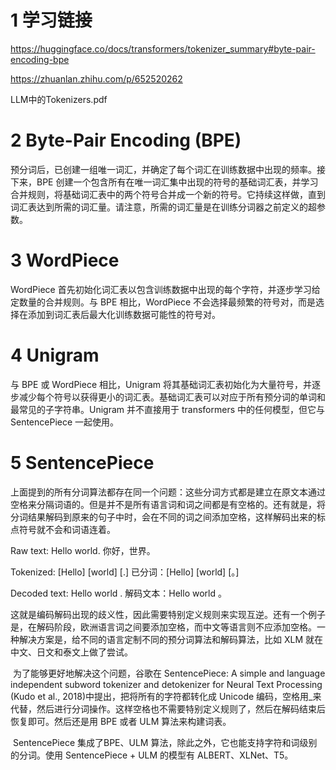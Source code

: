 # 1 学习链接
https://huggingface.co/docs/transformers/tokenizer_summary#byte-pair-encoding-bpe

https://zhuanlan.zhihu.com/p/652520262

LLM中的Tokenizers.pdf


# 2 Byte-Pair Encoding (BPE)
预分词后，已创建一组唯一词汇，并确定了每个词汇在训练数据中出现的频率。接下来，BPE 创建一个包含所有在唯一词汇集中出现的符号的基础词汇表，并学习合并规则，将基础词汇表中的两个符号合并成一个新的符号。它持续这样做，直到词汇表达到所需的词汇量。请注意，所需的词汇量是在训练分词器之前定义的超参数。

# 3 WordPiece
WordPiece 首先初始化词汇表以包含训练数据中出现的每个字符，并逐步学习给定数量的合并规则。与 BPE 相比，WordPiece 不会选择最频繁的符号对，而是选择在添加到词汇表后最大化训练数据可能性的符号对。

# 4 Unigram
与 BPE 或 WordPiece 相比，Unigram 将其基础词汇表初始化为大量符号，并逐步减少每个符号以获得更小的词汇表。基础词汇表可以对应于所有预分词的单词和最常见的子字符串。Unigram 并不直接用于 transformers 中的任何模型，但它与 SentencePiece 一起使用。

# 5 SentencePiece
上面提到的所有分词算法都存在同一个问题：这些分词方式都是建立在原文本通过空格来分隔词语的。但是并不是所有语言词和词之间都是有空格的。还有就是，将分词结果解码到原来的句子中时，会在不同的词之间添加空格，这样解码出来的标点符号就不会和词语连着。

Raw text: Hello world.
你好，世界。

Tokenized: [Hello] [world] [.]
已分词：[Hello] [world] [。]

Decoded text: Hello world .
解码文本：Hello world 。

​ 这就是编码解码出现的歧义性，因此需要特别定义规则来实现互逆。还有一个例子是，在解码阶段，欧洲语言词之间要添加空格，而中文等语言则不应添加空格。一种解决方案是，给不同的语言定制不同的预分词算法和解码算法，比如 XLM 就在中文、日文和泰文上做了尝试。

​ 为了能够更好地解决这个问题，谷歌在 SentencePiece: A simple and language independent subword tokenizer and detokenizer for Neural Text Processing (Kudo et al., 2018)中提出，把将所有的字符都转化成 Unicode 编码，空格用_来代替，然后进行分词操作。这样空格也不需要特别定义规则了，然后在解码结束后恢复即可。然后还是用 BPE 或者 ULM 算法来构建词表。

​ SentencePiece 集成了BPE、ULM 算法，除此之外，它也能支持字符和词级别的分词。使用 SentencePiece + ULM 的模型有 ALBERT、XLNet、T5。

​